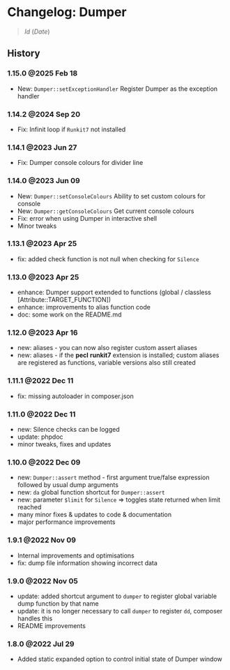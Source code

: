 # Changelog: Dumper

> $Id$ ($Date$)

## History

### 1.15.0 @2025 Feb 18

 - New: `Dumper::setExceptionHandler` Register Dumper as the exception handler

### 1.14.2 @2024 Sep 20

 - Fix: Infinit loop if `Runkit7` not installed

### 1.14.1 @2023 Jun 27

 - Fix: Dumper console colours for divider line

### 1.14.0 @2023 Jun 09

 - New: `Dumper::setConsoleColours` Ability to set custom colours for console
 - New: `Dumper::getConsoleColours` Get current console colours
 - Fix: error when using Dumper in interactive shell
 - Minor tweaks

### 1.13.1 @2023 Apr 25

 - fix: added check function is not null when checking for `Silence`

### 1.13.0 @2023 Apr 25

 - enhance: Dumper support extended to functions (global / classless [Attribute::TARGET_FUNCTION])
 - enhance: improvements to alias function code
 - doc: some work on the README.md

### 1.12.0 @2023 Apr 16

 - new: aliases - you can now also register custom assert aliases
 - new: aliases - if the **pecl** **runkit7** extension is installed; custom aliases are registered as functions, variable versions also still created

### 1.11.1 @2022 Dec 11

 - fix: missing autoloader in composer.json

### 1.11.0 @2022 Dec 11

 - new: Silence checks can be logged
 - update: phpdoc
 - minor tweaks, fixes and updates

### 1.10.0 @2022 Dec 09

 - new: `Dumper::assert` method - first argument true/false expression followed by usual dump arguments
 - new: `da` global function shortcut for `Dumper::assert`
 - new: parameter `$limit` for `Silence` => toggles state returned when limit reached
 - many minor fixes & updates to code & documentation
 - major performance improvements


### 1.9.1 @2022 Nov 09

 - Internal improvements and optimisations
 - fix: dump file information showing incorrect data

### 1.9.0 @2022 Nov 05

 - update: added shortcut argument to `dumper` to register global variable dump function by that name
 - update: it is no longer necessary to call `dumper` to register `dd`, composer handles this
 - README improvements

### 1.8.0 @2022 Jul 29

 - Added static expanded option to control initial state of Dumper window
